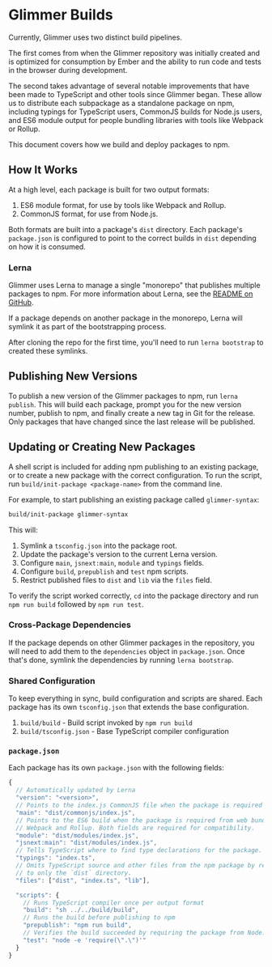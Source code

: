# Glimmer Builds

Currently, Glimmer uses two distinct build pipelines.

The first comes from when the Glimmer repository was initially created and is
optimized for consumption by Ember and the ability to run code and tests in the
browser during development.

The second takes advantage of several notable improvements that have been made
to TypeScript and other tools since Glimmer began. These allow us to distribute
each subpackage as a standalone package on npm, including typings for TypeScript
users, CommonJS builds for Node.js users, and ES6 module output for people
bundling libraries with tools like Webpack or Rollup.

This document covers how we build and deploy packages to npm.

## How It Works

At a high level, each package is built for two output formats:

1. ES6 module format, for use by tools like Webpack and Rollup.
2. CommonJS format, for use from Node.js.

Both formats are built into a package's `dist` directory. Each package's
`package.json` is configured to point to the correct builds in `dist` depending
on how it is consumed.

### Lerna

Glimmer uses Lerna to manage a single "monorepo" that publishes multiple
packages to npm. For more information about Lerna, see the [README on
GitHub](https://github.com/lerna/lerna).

If a package depends on another package in the monorepo, Lerna will symlink it as part
of the bootstrapping process.

After cloning the repo for the first time, you'll need to run `lerna bootstrap` to created
these symlinks.

## Publishing New Versions

To publish a new version of the Glimmer packages to npm, run `lerna publish`.
This will build each package, prompt you for the new version number, publish to
npm, and finally create a new tag in Git for the release. Only packages that
have changed since the last release will be published.

## Updating or Creating New Packages

A shell script is included for adding npm publishing to an existing package, or
to create a new package with the correct configuration. To run the script, run
`build/init-package <package-name>` from the command line.

For example, to start publishing an existing package called `glimmer-syntax`:

```sh
build/init-package glimmer-syntax
```

This will:

1. Symlink a `tsconfig.json` into the package root.
2. Update the package's version to the current Lerna version.
3. Configure `main`, `jsnext:main`, `module` and `typings` fields.
4. Configure `build`, `prepublish` and `test` npm scripts.
5. Restrict published files to `dist` and `lib` via the `files` field.

To verify the script worked correctly, `cd` into the package directory and run
`npm run build` followed by `npm run test`.

### Cross-Package Dependencies

If the package depends on other Glimmer packages in the repository, you will
need to add them to the `dependencies` object in `package.json`. Once that's done,
symlink the dependencies by running `lerna bootstrap`.

### Shared Configuration

To keep everything in sync, build configuration and scripts are shared. Each
package has its own `tsconfig.json` that extends the base configuration.

1. `build/build` - Build script invoked by `npm run build`
2. `build/tsconfig.json` - Base TypeScript compiler configuration

### `package.json`

Each package has its own `package.json` with the following fields:

```js
{
  // Automatically updated by Lerna
  "version": "<version>",
  // Points to the index.js CommonJS file when the package is required from Node.
  "main": "dist/commonjs/index.js",
  // Points to the ES6 build when the package is required from web bundling tools like
  // Webpack and Rollup. Both fields are required for compatibility.
  "module": "dist/modules/index.js",
  "jsnext:main": "dist/modules/index.js",
  // Tells TypeScript where to find type declarations for the package.
  "typings": "index.ts",
  // Omits TypeScript source and other files from the npm package by restricting published files
  // to only the `dist` directory.
  "files": ["dist", "index.ts", "lib"],

  "scripts": {
    // Runs TypeScript compiler once per output format
    "build": "sh ../../build/build",
    // Runs the build before publishing to npm
    "prepublish": "npm run build",
    // Verifies the build succeeded by requiring the package from Node.
    "test": "node -e 'require(\".\")'"
  }
}
```